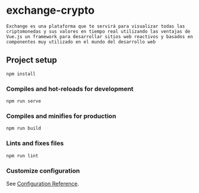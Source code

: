 # exchange-crypto

```
Exchange es una plataforma que te servirá para visualizar todas las criptomonedas y sus valores en tiempo real utilizando las ventajas de Vue.js un framework para desarrollar sitios web reactivos y basados en componentes muy utilizado en el mundo del desarrollo web
```

## Project setup

```
npm install
```

### Compiles and hot-reloads for development

```
npm run serve
```

### Compiles and minifies for production

```
npm run build
```

### Lints and fixes files

```
npm run lint
```

### Customize configuration

See [Configuration Reference](https://cli.vuejs.org/config/).
